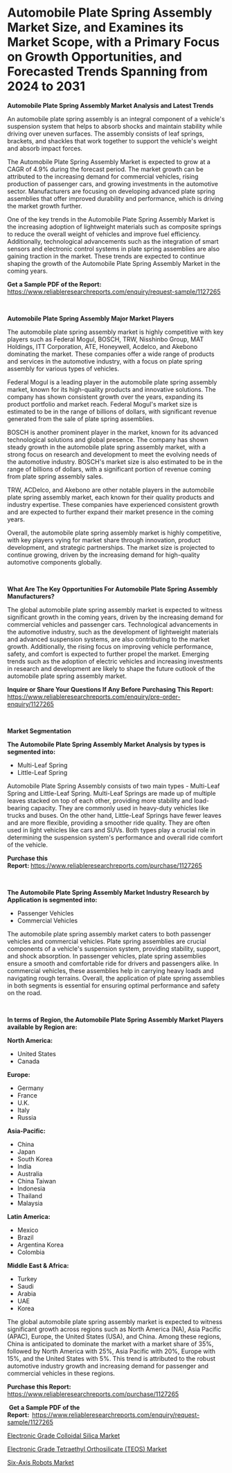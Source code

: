 <p><h1>Automobile Plate Spring Assembly Market Size, and Examines its Market Scope, with a Primary Focus on Growth Opportunities, and Forecasted Trends Spanning from 2024 to 2031</h1></p><p><strong>Automobile Plate Spring Assembly Market Analysis and Latest Trends</strong></p>
<p><p>An automobile plate spring assembly is an integral component of a vehicle's suspension system that helps to absorb shocks and maintain stability while driving over uneven surfaces. The assembly consists of leaf springs, brackets, and shackles that work together to support the vehicle's weight and absorb impact forces.</p><p>The Automobile Plate Spring Assembly Market is expected to grow at a CAGR of 4.9% during the forecast period. The market growth can be attributed to the increasing demand for commercial vehicles, rising production of passenger cars, and growing investments in the automotive sector. Manufacturers are focusing on developing advanced plate spring assemblies that offer improved durability and performance, which is driving the market growth further.</p><p>One of the key trends in the Automobile Plate Spring Assembly Market is the increasing adoption of lightweight materials such as composite springs to reduce the overall weight of vehicles and improve fuel efficiency. Additionally, technological advancements such as the integration of smart sensors and electronic control systems in plate spring assemblies are also gaining traction in the market. These trends are expected to continue shaping the growth of the Automobile Plate Spring Assembly Market in the coming years.</p></p>
<p><strong>Get a Sample PDF of the Report:&nbsp;</strong> <a href="https://www.reliableresearchreports.com/enquiry/request-sample/1127265">https://www.reliableresearchreports.com/enquiry/request-sample/1127265</a></p>
<p>&nbsp;</p>
<p><strong>Automobile Plate Spring Assembly Major Market Players</strong></p>
<p><p>The automobile plate spring assembly market is highly competitive with key players such as Federal Mogul, BOSCH, TRW, Nisshinbo Group, MAT Holdings, ITT Corporation, ATE, Honeywell, Acdelco, and Akebono dominating the market. These companies offer a wide range of products and services in the automotive industry, with a focus on plate spring assembly for various types of vehicles.</p><p>Federal Mogul is a leading player in the automobile plate spring assembly market, known for its high-quality products and innovative solutions. The company has shown consistent growth over the years, expanding its product portfolio and market reach. Federal Mogul's market size is estimated to be in the range of billions of dollars, with significant revenue generated from the sale of plate spring assemblies.</p><p>BOSCH is another prominent player in the market, known for its advanced technological solutions and global presence. The company has shown steady growth in the automobile plate spring assembly market, with a strong focus on research and development to meet the evolving needs of the automotive industry. BOSCH's market size is also estimated to be in the range of billions of dollars, with a significant portion of revenue coming from plate spring assembly sales.</p><p>TRW, ACDelco, and Akebono are other notable players in the automobile plate spring assembly market, each known for their quality products and industry expertise. These companies have experienced consistent growth and are expected to further expand their market presence in the coming years.</p><p>Overall, the automobile plate spring assembly market is highly competitive, with key players vying for market share through innovation, product development, and strategic partnerships. The market size is projected to continue growing, driven by the increasing demand for high-quality automotive components globally.</p></p>
<p>&nbsp;</p>
<p><strong>What Are The Key Opportunities For Automobile Plate Spring Assembly Manufacturers?</strong></p>
<p><p>The global automobile plate spring assembly market is expected to witness significant growth in the coming years, driven by the increasing demand for commercial vehicles and passenger cars. Technological advancements in the automotive industry, such as the development of lightweight materials and advanced suspension systems, are also contributing to the market growth. Additionally, the rising focus on improving vehicle performance, safety, and comfort is expected to further propel the market. Emerging trends such as the adoption of electric vehicles and increasing investments in research and development are likely to shape the future outlook of the automobile plate spring assembly market.</p></p>
<p><strong>Inquire or Share Your Questions If Any Before Purchasing This Report:</strong> <a href="https://www.reliableresearchreports.com/enquiry/pre-order-enquiry/1127265">https://www.reliableresearchreports.com/enquiry/pre-order-enquiry/1127265</a></p>
<p>&nbsp;</p>
<p><strong>Market Segmentation</strong></p>
<p><strong>The Automobile Plate Spring Assembly Market Analysis by types is segmented into:</strong></p>
<p><ul><li>Multi-Leaf Spring</li><li>Little-Leaf Spring</li></ul></p>
<p><p>Automobile Plate Spring Assembly consists of two main types - Multi-Leaf Spring and Little-Leaf Spring. Multi-Leaf Springs are made up of multiple leaves stacked on top of each other, providing more stability and load-bearing capacity. They are commonly used in heavy-duty vehicles like trucks and buses. On the other hand, Little-Leaf Springs have fewer leaves and are more flexible, providing a smoother ride quality. They are often used in light vehicles like cars and SUVs. Both types play a crucial role in determining the suspension system's performance and overall ride comfort of the vehicle.</p></p>
<p><strong>Purchase this Report:&nbsp;</strong><a href="https://www.reliableresearchreports.com/purchase/1127265">https://www.reliableresearchreports.com/purchase/1127265</a></p>
<p>&nbsp;</p>
<p><strong>The Automobile Plate Spring Assembly Market Industry Research by Application is segmented into:</strong></p>
<p><ul><li>Passenger Vehicles</li><li>Commercial Vehicles</li></ul></p>
<p><p>The automobile plate spring assembly market caters to both passenger vehicles and commercial vehicles. Plate spring assemblies are crucial components of a vehicle's suspension system, providing stability, support, and shock absorption. In passenger vehicles, plate spring assemblies ensure a smooth and comfortable ride for drivers and passengers alike. In commercial vehicles, these assemblies help in carrying heavy loads and navigating rough terrains. Overall, the application of plate spring assemblies in both segments is essential for ensuring optimal performance and safety on the road.</p></p>
<p>&nbsp;</p>
<p><strong>In terms of Region, the Automobile Plate Spring Assembly Market Players available by Region are:</strong></p>
<p>
    <p> <strong> North America: </strong>
        <ul>
            <li>United States</li>
            <li>Canada</li>
        </ul>
        </p> 
    <p> <strong> Europe: </strong>
        <ul>
            <li>Germany</li>
            <li>France</li>
            <li>U.K.</li>
            <li>Italy</li>
            <li>Russia</li>
        </ul>
        </p> 
    <p> <strong> Asia-Pacific: </strong>
        <ul>
            <li>China</li>
            <li>Japan</li>
            <li>South Korea</li>
            <li>India</li>
            <li>Australia</li>
            <li>China Taiwan</li>
            <li>Indonesia</li>
            <li>Thailand</li>
            <li>Malaysia</li>
        </ul>
        </p> 
    <p> <strong> Latin America: </strong>
        <ul>
            <li>Mexico</li>
            <li>Brazil</li>
            <li>Argentina Korea</li>
            <li>Colombia</li>
        </ul>
        </p> 
    <p> <strong> Middle East & Africa: </strong>
        <ul>
            <li>Turkey</li>
            <li>Saudi</li>
            <li>Arabia</li>
            <li>UAE</li>
            <li>Korea</li>
        </ul>
    </p>
    </p>
<p><p>The global automobile plate spring assembly market is expected to witness significant growth across regions such as North America (NA), Asia Pacific (APAC), Europe, the United States (USA), and China. Among these regions, China is anticipated to dominate the market with a market share of 35%, followed by North America with 25%, Asia Pacific with 20%, Europe with 15%, and the United States with 5%. This trend is attributed to the robust automotive industry growth and increasing demand for passenger and commercial vehicles in these regions.</p></p>
<p><strong>Purchase this Report: </strong><a href="https://www.reliableresearchreports.com/purchase/1127265">https://www.reliableresearchreports.com/purchase/1127265</a></p>
<p>&nbsp;<strong>Get a Sample PDF of the Report:&nbsp;&nbsp;</strong><a href="https://www.reliableresearchreports.com/enquiry/request-sample/1127265">https://www.reliableresearchreports.com/enquiry/request-sample/1127265</a></p>
<p><strong></strong></p>
<p><p><a href="https://view.publitas.com/reportprime-1/electronic-grade-colloidal-silica-market-size-evaluating-its-market-trends-growth-and-projections-2023-2030/">Electronic Grade Colloidal Silica Market</a></p><p><a href="https://view.publitas.com/reportprime-1/electronic-grade-tetraethyl-orthosilicate-teos-market-size-market-trends-and-growth-outlook-forecasted-for-period-from-2023-to-2030/">Electronic Grade Tetraethyl Orthosilicate (TEOS) Market</a></p><p><a href="https://view.publitas.com/reportprime-1/six-axis-robots-market-provides-detailed-segmentation-of-this-market-based-on-type-application-and-region-and-forecast-for-the-period-from-2023-2030/">Six-Axis Robots Market</a></p></p>
